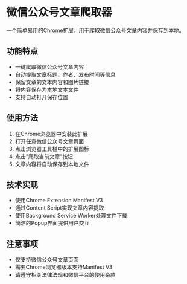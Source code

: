 # 微信公众号文章爬取器

一个简单易用的Chrome扩展，用于爬取微信公众号文章内容并保存到本地。

## 功能特点

- 一键爬取微信公众号文章内容
- 自动提取文章标题、作者、发布时间等信息
- 保留文章的文本内容和图片链接
- 将内容保存为本地文本文件
- 支持自动打开保存位置

## 使用方法

1. 在Chrome浏览器中安装此扩展
2. 打开任意微信公众号文章页面
3. 点击浏览器工具栏中的扩展图标
4. 点击"爬取当前文章"按钮
5. 文章内容将自动保存到本地文件

## 技术实现

- 使用Chrome Extension Manifest V3
- 通过Content Script实现文章内容提取
- 使用Background Service Worker处理文件下载
- 简洁的Popup界面提供用户交互

## 注意事项

- 仅支持微信公众号文章页面
- 需要Chrome浏览器版本支持Manifest V3
- 请遵守相关法律法规和微信平台的使用条款